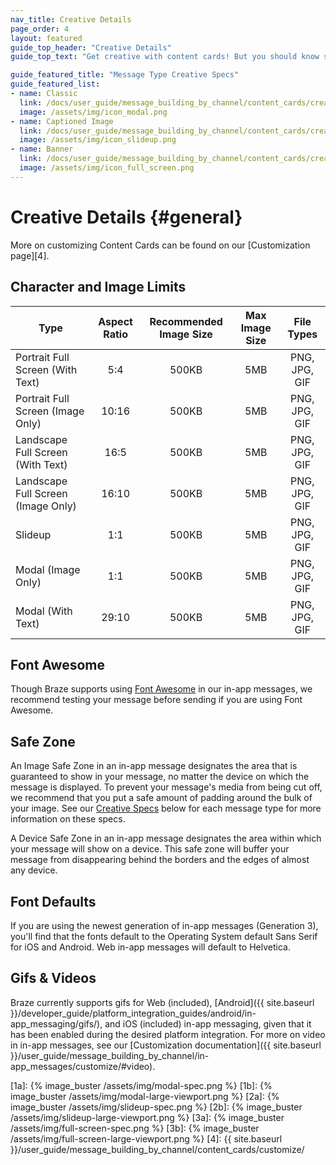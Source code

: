 ```yaml
---
nav_title: Creative Details
page_order: 4
layout: featured
guide_top_header: "Creative Details"
guide_top_text: "Get creative with content cards! But you should know some of the guidelines, first! After all, you have to know that rules to break them! Check out the individual message type's Creative Specs or the global Creative Details below."

guide_featured_title: "Message Type Creative Specs"
guide_featured_list:
- name: Classic
  link: /docs/user_guide/message_building_by_channel/content_cards/creative_details/#classic
  image: /assets/img/icon_modal.png
- name: Captioned Image
  link: /docs/user_guide/message_building_by_channel/content_cards/creative_details/#captioned_image
  image: /assets/img/icon_slideup.png
- name: Banner
  link: /docs/user_guide/message_building_by_channel/content_cards/creative_details/#banner
  image: /assets/img/icon_full_screen.png
---
```


# Creative Details {#general}

More on customizing Content Cards can be found on our [Customization page][4].

## Character and Image Limits

| Type                               | Aspect Ratio | Recommended Image Size | Max Image Size |   File Types  |
|------------------------------------|:------------:|:----------------------:|:--------------:|:-------------:|
| Portrait Full Screen (With Text)   |      5:4     |          500KB         |       5MB      | PNG, JPG, GIF |
| Portrait Full Screen (Image Only)  |     10:16    |          500KB         |       5MB      | PNG, JPG, GIF |
| Landscape Full Screen (With Text)  |     16:5     |          500KB         |       5MB      | PNG, JPG, GIF |
| Landscape Full Screen (Image Only) |     16:10    |          500KB         |       5MB      | PNG, JPG, GIF |git a
| Slideup                            |      1:1     |          500KB         |       5MB      | PNG, JPG, GIF |
| Modal (Image Only)                 |      1:1     |          500KB         |       5MB      | PNG, JPG, GIF |
| Modal (With Text)                  |     29:10    |          500KB         |       5MB      | PNG, JPG, GIF |

## Font Awesome

Though Braze supports using [Font Awesome](https://fontawesome.com/) in our in-app messages, we recommend testing your message before sending if you are using Font Awesome.

## Safe Zone

An Image Safe Zone in an in-app message designates the area that is guaranteed to show in your message, no matter the device on which the message is displayed. To prevent your message's media from being cut off, we recommend that you put a safe amount of padding around the bulk of your image. See our [Creative Specs](#creative-specs) below for each message type for more information on these specs.  

A Device Safe Zone in an in-app message designates the area within which your message will show on a device. This safe zone will buffer your message from disappearing behind the borders and the edges of almost any device.

## Font Defaults
If you are using the newest generation of in-app messages (Generation 3), you'll find that the fonts default to the Operating System default Sans Serif for iOS and Android. Web in-app messages will default to Helvetica.

## Gifs & Videos

Braze currently supports gifs for Web (included), [Android]({{ site.baseurl }}/developer_guide/platform_integration_guides/android/in-app_messaging/gifs/), and iOS (included) in-app messaging, given that it has been enabled during the desired platform integration. For more on video in in-app messages, see our [Customization documentation]({{ site.baseurl }}/user_guide/message_building_by_channel/in-app_messages/customize/#video).


[1a]: {% image_buster /assets/img/modal-spec.png %}
[1b]: {% image_buster /assets/img/modal-large-viewport.png %}
[2a]: {% image_buster /assets/img/slideup-spec.png %}
[2b]: {% image_buster /assets/img/slideup-large-viewport.png %}
[3a]: {% image_buster /assets/img/full-screen-spec.png %}
[3b]: {% image_buster /assets/img/full-screen-large-viewport.png %}
[4]: {{ site.baseurl }}/user_guide/message_building_by_channel/content_cards/customize/
